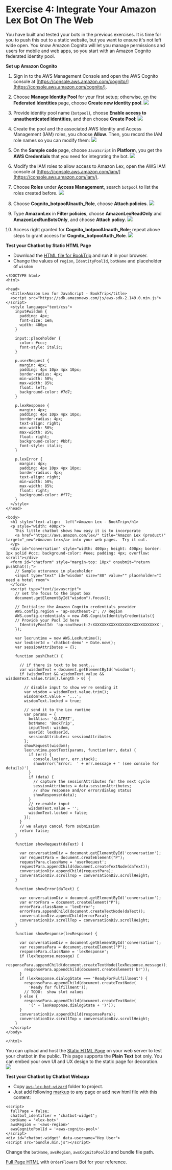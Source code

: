 # Exercise 4: Integrate Your Amazon Lex Bot On The Web

You have built and tested your bots in the previous exercises. It is time for you to push this out to a static website, but you want to ensure it's not left wide open. You know Amazon Cognito will let you manage permissions and users for mobile and web apps, so you start with an Amazon Cognito federated identity pool.

**Set up Amazon Cognito**
1. Sign in to the AWS Management Console and open the AWS Cognito console at [https://console.aws.amazon.com/cognito/](https://console.aws.amazon.com/cognito/).

1. Choose **Manage Identity Pool** for your first setup; otherwise, on the **Federated Identities** page, choose **Create new identity pool**.
![](../images/greetings_visitor_3.gif)

1. Provide identity pool name (`botpool`), choose **Enable access to unauthenticated identities**, and then choose **Create Pool**:
![](../images/greetings_visitor_4.gif)

1. Create the pool and the associated AWS Identity and Access Management (IAM) roles, you choose **Allow**. Then, you record the IAM role names so you can modify them:
![](../images/greetings_visitor_5.gif)

1. On the **Sample code** page, choose `JavaScript` in **Platform**, you get the **AWS Credentials** that you need for integrating the bot.
![](../images/greetings_visitor_6.gif)

1. Modify the IAM roles to allow access to Amazon Lex, open the AWS IAM console at [https://console.aws.amazon.com/iam/](https://console.aws.amazon.com/iam/).

1. Choose **Roles** under **Access Management**, search `botpool` to list the roles created before.
![](../images/greetings_visitor_6a.gif)

1. Choose **Cognito_botpoolUnauth_Role**, choose **Attach policies**.
![](../images/greetings_visitor_6b.gif)

1. Type **AmazonLex** in **Filter policies**, choose **AmazonLexReadOnly** and **AmazonLexRunBotsOnly**, and choose **Attach policy**.
![](../images/greetings_visitor_6c.gif)

1. Access right granted for **Cognito_botpoolUnauth_Role**; repeat above steps to grant access for **Cognito_botpoolAuth_Role**.
![](../images/greetings_visitor_6d.gif)  


**Test your Chatbot by Static HTML Page**  
  - Download the [HTML file for BookTrip](../source/aws-lex-template.html) and run it in your browser.
  - Change the values of `region`, `IdentityPoolId`, `botName` and placeholder of `wisdom`

  ```
  <!DOCTYPE html>
  <html>
  
  <head>
    <title>Amazon Lex for JavaScript - BookTrip</title>
    <script src="https://sdk.amazonaws.com/js/aws-sdk-2.149.0.min.js"></script>
    <style language="text/css">
      input#wisdom {
        padding: 4px;
        font-size: 1em;
        width: 400px
      }
  
      input::placeholder {
        color: #ccc;
        font-style: italic;
      }
  
      p.userRequest {
        margin: 4px;
        padding: 4px 10px 4px 10px;
        border-radius: 4px;
        min-width: 50%;
        max-width: 85%;
        float: left;
        background-color: #7d7;
      }
  
      p.lexResponse {
        margin: 4px;
        padding: 4px 10px 4px 10px;
        border-radius: 4px;
        text-align: right;
        min-width: 50%;
        max-width: 85%;
        float: right;
        background-color: #bbf;
        font-style: italic;
      }
  
      p.lexError {
        margin: 4px;
        padding: 4px 10px 4px 10px;
        border-radius: 4px;
        text-align: right;
        min-width: 50%;
        max-width: 85%;
        float: right;
        background-color: #f77;
      }
    </style>
  </head>
  
  <body>
    <h1 style="text-align:  left">Amazon Lex - BookTrip</h1>
    <p style="width: 400px">
      This little chatbot shows how easy it is to incorporate
      <a href="https://aws.amazon.com/lex/" title="Amazon Lex (product)" target="_new">Amazon Lex</a> into your web pages.  Try it out.
    </p>
    <div id="conversation" style="width: 400px; height: 400px; border: 1px solid #ccc; background-color: #eee; padding: 4px; overflow: scroll"></div>
    <form id="chatform" style="margin-top: 10px" onsubmit="return pushChat();">
      // Sample utterance in placeholder
      <input type="text" id="wisdom" size="80" value="" placeholder="I need a hotel room">
    </form>
    <script type="text/javascript">
      // set the focus to the input box
      document.getElementById("wisdom").focus();
  
      // Initialize the Amazon Cognito credentials provider
      AWS.config.region = 'ap-southeast-2'; // Region
      AWS.config.credentials = new AWS.CognitoIdentityCredentials({
      // Provide your Pool Id here
        IdentityPoolId: 'ap-southeast-2:XXXXXXXXXXXXXXXXXXXXXXXXXXXXX',
      });
  
      var lexruntime = new AWS.LexRuntime();
      var lexUserId = 'chatbot-demo' + Date.now();
      var sessionAttributes = {};
  
      function pushChat() {
  
        // if there is text to be sent...
        var wisdomText = document.getElementById('wisdom');
        if (wisdomText && wisdomText.value && wisdomText.value.trim().length > 0) {
  
          // disable input to show we're sending it
          var wisdom = wisdomText.value.trim();
          wisdomText.value = '...';
          wisdomText.locked = true;
  
          // send it to the Lex runtime
          var params = {
            botAlias: '$LATEST',
            botName: 'BookTrip',
            inputText: wisdom,
            userId: lexUserId,
            sessionAttributes: sessionAttributes
          };
          showRequest(wisdom);
          lexruntime.postText(params, function(err, data) {
            if (err) {
              console.log(err, err.stack);
              showError('Error:  ' + err.message + ' (see console for details)')
            }
            if (data) {
              // capture the sessionAttributes for the next cycle
              sessionAttributes = data.sessionAttributes;
              // show response and/or error/dialog status
              showResponse(data);
            }
            // re-enable input
            wisdomText.value = '';
            wisdomText.locked = false;
          });
        }
        // we always cancel form submission
        return false;
      }
  
      function showRequest(daText) {
  
        var conversationDiv = document.getElementById('conversation');
        var requestPara = document.createElement("P");
        requestPara.className = 'userRequest';
        requestPara.appendChild(document.createTextNode(daText));
        conversationDiv.appendChild(requestPara);
        conversationDiv.scrollTop = conversationDiv.scrollHeight;
      }
  
      function showError(daText) {
  
        var conversationDiv = document.getElementById('conversation');
        var errorPara = document.createElement("P");
        errorPara.className = 'lexError';
        errorPara.appendChild(document.createTextNode(daText));
        conversationDiv.appendChild(errorPara);
        conversationDiv.scrollTop = conversationDiv.scrollHeight;
      }
  
      function showResponse(lexResponse) {
  
        var conversationDiv = document.getElementById('conversation');
        var responsePara = document.createElement("P");
        responsePara.className = 'lexResponse';
        if (lexResponse.message) {
          responsePara.appendChild(document.createTextNode(lexResponse.message));
          responsePara.appendChild(document.createElement('br'));
        }
        if (lexResponse.dialogState === 'ReadyForFulfillment') {
          responsePara.appendChild(document.createTextNode(
            'Ready for fulfillment'));
          // TODO:  show slot values
        } else {
          responsePara.appendChild(document.createTextNode(
            '(' + lexResponse.dialogState + ')'));
        }
        conversationDiv.appendChild(responsePara);
        conversationDiv.scrollTop = conversationDiv.scrollHeight;
      }
    </script>
  </body>
  
  </html>
  ```

You can upload and host the [Static HTML Page](../source/aws-lex-template.html) on your web server to test your chatbot in the public. This page supports the **Plain Text** bot only. You can embed your own UI and UX design to the static page for decoration.  
![](../images/greetings_visitor_8.gif)


**Test your Chatbot by Chatbot Webapp**
  - Copy [`aws-lex-bot-wizard`](../source/aws-lex-bot-wizard) folder to project.
  - Just add following [markup](../source/aws-lex-bot-wizard/widget.html) to any page or add new html file with this content:
  ```
  <script>
    fullPage = false;
    chatbot_identifier = 'chatbot-widget';
    botName = '<lex-bot>'
    awsRegion = '<aws-region>'
    awsCognitoPoolId = '<aws-cognito-pool>'
  </script>
  <div id="chatbot-widget" data-username="Hey User">
  <script src="bundle.min.js"></script>
  ```
  Change the `botName`, `awsRegion`, `awsCognitoPoolId` and bundle file path.
  
  [Full Page HTML](../source/aws-lex-bot-wizard/full-page.html) with `OrderFlowers` Bot for your reference.
